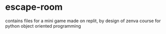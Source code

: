 # escape-room
contains files for a mini game made on replit, by design of zenva course for python object oriented programming
